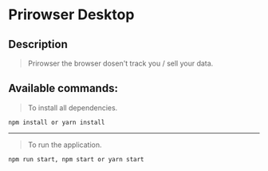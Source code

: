 # Prirowser Desktop

## Description
> Prirowser the browser dosen't track you / sell your data.

## Available commands:
> To install all dependencies.

    npm install or yarn install
    
_________________

> To run the application.

    npm run start, npm start or yarn start
